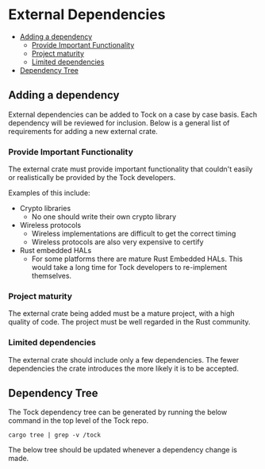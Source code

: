 External Dependencies
=====================

<!-- npm i -g markdown-toc; markdown-toc -i ExternalDependencies.md -->

<!-- toc -->

- [Adding a dependency](#adding-a-dependency)
  * [Provide Important Functionality](#provide-important-functionality)
  * [Project maturity](#project-maturity)
  * [Limited dependencies](#limited-dependencies)
- [Dependency Tree](#dependency-tree)

<!-- tocstop -->

## Adding a dependency

External dependencies can be added to Tock on a case by case basis. Each
dependency will be reviewed for inclusion. Below is a general list of
requirements for adding a new external crate.

### Provide Important Functionality

The external crate must provide important functionality that couldn't
easily or realistically be provided by the Tock developers.

Examples of this include:

 * Crypto libraries
     * No one should write their own crypto library
 * Wireless protocols
     * Wireless implementations are difficult to get the correct timing
     * Wireless protocols are also very expensive to certify
 * Rust embedded HALs
     * For some platforms there are mature Rust Embedded HALs. This would take
       a long time for Tock developers to re-implement themselves.

### Project maturity

The external crate being added must be a mature project, with a high quality
of code. The project must be well regarded in the Rust community.

### Limited dependencies

The external crate should include only a few dependencies. The fewer
dependencies the crate introduces the more likely it is to be accepted.

## Dependency Tree

The Tock dependency tree can be generated by running the below command in the
top level of the Tock repo.

```shell
cargo tree | grep -v /tock
```

The below tree should be updated whenever a dependency change is made.

```
```
